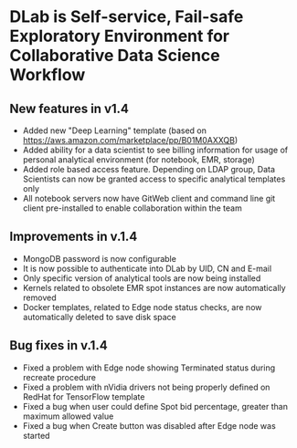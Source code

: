 # DLab is Self-service, Fail-safe Exploratory Environment for Collaborative Data Science Workflow

## New features in v1.4

- Added new "Deep Learning" template (based on https://aws.amazon.com/marketplace/pp/B01M0AXXQB)
- Added ability for a data scientist to see billing information for usage of personal analytical environment (for notebook, EMR, storage)
- Added role based access feature. Depending on LDAP group, Data Scientists can now be granted access to specific analytical templates only
- All notebook servers now have GitWeb client and command line git client pre-installed to enable collaboration within the team

## Improvements in v.1.4

- MongoDB password is now configurable
- It is now possible to authenticate into DLab by UID, CN and E-mail
- Only specific version of analytical tools are now being installed
- Kernels related to obsolete EMR spot instances are now automatically removed
- Docker templates, related to Edge node status checks, are now automatically deleted to save disk space

## Bug fixes in v.1.4

- Fixed a problem with Edge node showing Terminated status during recreate procedure
- Fixed a problem with nVidia drivers not being properly defined on RedHat for TensorFlow template
- Fixed a bug when user could define Spot bid percentage, greater than maximum allowed value
- Fixed a bug when Create button was disabled after Edge node was started
